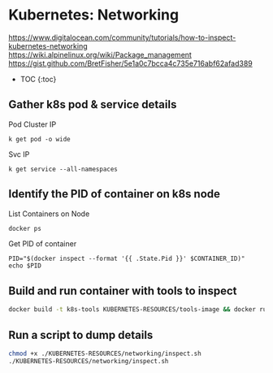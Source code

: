 # Kubernetes: Networking

https://www.digitalocean.com/community/tutorials/how-to-inspect-kubernetes-networking
https://wiki.alpinelinux.org/wiki/Package_management
https://gist.github.com/BretFisher/5e1a0c7bcca4c735e716abf62afad389

* TOC
{:toc}

## Gather k8s pod & service details
Pod Cluster IP
```
k get pod -o wide
```

Svc IP
```
k get service --all-namespaces
```

## Identify the PID of container on k8s node
List Containers on Node
```bash
docker ps
```

Get PID of container
```
PID="$(docker inspect --format '{{ .State.Pid }}' $CONTAINER_ID)"
echo $PID
```

## Build and run container with tools to inspect
```bash
docker build -t k8s-tools KUBERNETES-RESOURCES/tools-image && docker run -d k8s-tools:latest
```

## Run a script to dump details
```bash
chmod +x ./KUBERNETES-RESOURCES/networking/inspect.sh
./KUBERNETES-RESOURCES/networking/inspect.sh
```



